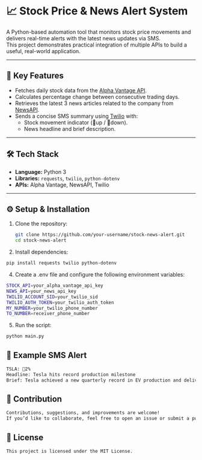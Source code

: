 # 📈 Stock Price & News Alert System

A Python-based automation tool that monitors stock price movements and delivers real-time alerts with the latest news updates via SMS.  
This project demonstrates practical integration of multiple APIs to build a useful, real-world application.  

---

## 🚀 Key Features
- Fetches daily stock data from the [Alpha Vantage API](https://www.alphavantage.co/).  
- Calculates percentage change between consecutive trading days.  
- Retrieves the latest 3 news articles related to the company from [NewsAPI](https://newsapi.org/).  
- Sends a concise SMS summary using [Twilio](https://www.twilio.com/) with:  
  - Stock movement indicator (🔺up / 🔻down).  
  - News headline and brief description.  

---

## 🛠️ Tech Stack
- **Language:** Python 3  
- **Libraries:** `requests`, `twilio`, `python-dotenv`  
- **APIs:** Alpha Vantage, NewsAPI, Twilio  

---

## ⚙️ Setup & Installation
1. Clone the repository:
   ```bash
   git clone https://github.com/your-username/stock-news-alert.git
   cd stock-news-alert
2. Install dependencies:
  ```bash
  pip install requests twilio python-dotenv
  ```
4. Create a .env file and configure the following environment variables:
  ```bash
  STOCK_API=your_alpha_vantage_api_key
  NEWS_API=your_news_api_key
  TWILIO_ACCOUNT_SID=your_twilio_sid
  TWILIO_AUTH_TOKEN=your_twilio_auth_token
  MY_NUMBER=your_twilio_phone_number
  TO_NUMBER=receiver_phone_number
  ```
5. Run the script:
  ```bash
  python main.py
  ```
## 📩 Example SMS Alert
  ```bash
  TSLA: 🔺2%
  Headline: Tesla hits record production milestone
  Brief: Tesla achieved a new quarterly record in EV production and delivery.
  ```
## 🤝 Contribution
```bash
Contributions, suggestions, and improvements are welcome!
If you’d like to collaborate, feel free to open an issue or submit a pull request.
```
## 📜 License
```bash
This project is licensed under the MIT License.
```
